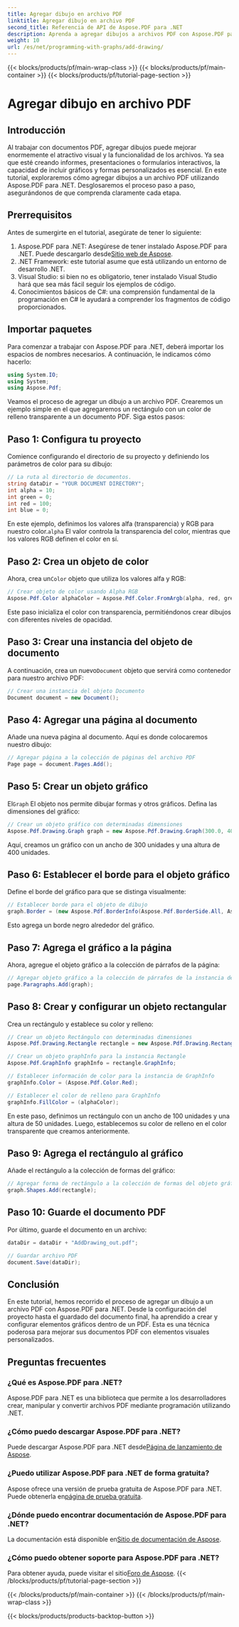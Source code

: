 ```yaml
---
title: Agregar dibujo en archivo PDF
linktitle: Agregar dibujo en archivo PDF
second_title: Referencia de API de Aspose.PDF para .NET
description: Aprenda a agregar dibujos a archivos PDF con Aspose.PDF para .NET. Esta guía paso a paso cubre la configuración de color, la adición de formas y el guardado de archivos PDF.
weight: 10
url: /es/net/programming-with-graphs/add-drawing/
---
```


{{< blocks/products/pf/main-wrap-class >}}
{{< blocks/products/pf/main-container >}}
{{< blocks/products/pf/tutorial-page-section >}}

# Agregar dibujo en archivo PDF

## Introducción

Al trabajar con documentos PDF, agregar dibujos puede mejorar enormemente el atractivo visual y la funcionalidad de los archivos. Ya sea que esté creando informes, presentaciones o formularios interactivos, la capacidad de incluir gráficos y formas personalizados es esencial. En este tutorial, exploraremos cómo agregar dibujos a un archivo PDF utilizando Aspose.PDF para .NET. Desglosaremos el proceso paso a paso, asegurándonos de que comprenda claramente cada etapa.

## Prerrequisitos

Antes de sumergirte en el tutorial, asegúrate de tener lo siguiente:

1.  Aspose.PDF para .NET: Asegúrese de tener instalado Aspose.PDF para .NET. Puede descargarlo desde[Sitio web de Aspose](https://releases.aspose.com/pdf/net/).
2. .NET Framework: este tutorial asume que está utilizando un entorno de desarrollo .NET.
3. Visual Studio: si bien no es obligatorio, tener instalado Visual Studio hará que sea más fácil seguir los ejemplos de código.
4. Conocimientos básicos de C#: una comprensión fundamental de la programación en C# le ayudará a comprender los fragmentos de código proporcionados.

## Importar paquetes

Para comenzar a trabajar con Aspose.PDF para .NET, deberá importar los espacios de nombres necesarios. A continuación, le indicamos cómo hacerlo:

```csharp
using System.IO;
using System;
using Aspose.Pdf;
```

Veamos el proceso de agregar un dibujo a un archivo PDF. Crearemos un ejemplo simple en el que agregaremos un rectángulo con un color de relleno transparente a un documento PDF. Siga estos pasos:

## Paso 1: Configura tu proyecto

Comience configurando el directorio de su proyecto y definiendo los parámetros de color para su dibujo:

```csharp
// La ruta al directorio de documentos.
string dataDir = "YOUR DOCUMENT DIRECTORY";
int alpha = 10;
int green = 0;
int red = 100;
int blue = 0;
```

 En este ejemplo, definimos los valores alfa (transparencia) y RGB para nuestro color.`alpha` El valor controla la transparencia del color, mientras que los valores RGB definen el color en sí.

## Paso 2: Crea un objeto de color

 Ahora, crea un`Color` objeto que utiliza los valores alfa y RGB:

```csharp
// Crear objeto de color usando Alpha RGB
Aspose.Pdf.Color alphaColor = Aspose.Pdf.Color.FromArgb(alpha, red, green, blue); // Proporcionar canal alfa
```

Este paso inicializa el color con transparencia, permitiéndonos crear dibujos con diferentes niveles de opacidad.

## Paso 3: Crear una instancia del objeto de documento

 A continuación, crea un nuevo`Document` objeto que servirá como contenedor para nuestro archivo PDF:

```csharp
// Crear una instancia del objeto Documento
Document document = new Document();
```

## Paso 4: Agregar una página al documento

Añade una nueva página al documento. Aquí es donde colocaremos nuestro dibujo:

```csharp
// Agregar página a la colección de páginas del archivo PDF
Page page = document.Pages.Add();
```

## Paso 5: Crear un objeto gráfico

 El`Graph` El objeto nos permite dibujar formas y otros gráficos. Defina las dimensiones del gráfico:

```csharp
// Crear un objeto gráfico con determinadas dimensiones
Aspose.Pdf.Drawing.Graph graph = new Aspose.Pdf.Drawing.Graph(300.0, 400.0);
```

Aquí, creamos un gráfico con un ancho de 300 unidades y una altura de 400 unidades.

## Paso 6: Establecer el borde para el objeto gráfico

Define el borde del gráfico para que se distinga visualmente:

```csharp
// Establecer borde para el objeto de dibujo
graph.Border = (new Aspose.Pdf.BorderInfo(Aspose.Pdf.BorderSide.All, Aspose.Pdf.Color.Black));
```

Esto agrega un borde negro alrededor del gráfico.

## Paso 7: Agrega el gráfico a la página

Ahora, agregue el objeto gráfico a la colección de párrafos de la página:

```csharp
// Agregar objeto gráfico a la colección de párrafos de la instancia de Página
page.Paragraphs.Add(graph);
```

## Paso 8: Crear y configurar un objeto rectangular

Crea un rectángulo y establece su color y relleno:

```csharp
// Crear un objeto Rectángulo con determinadas dimensiones
Aspose.Pdf.Drawing.Rectangle rectangle = new Aspose.Pdf.Drawing.Rectangle(0, 0, 100, 50);

// Crear un objeto graphInfo para la instancia Rectangle
Aspose.Pdf.GraphInfo graphInfo = rectangle.GraphInfo;

// Establecer información de color para la instancia de GraphInfo
graphInfo.Color = (Aspose.Pdf.Color.Red);

// Establecer el color de relleno para GraphInfo
graphInfo.FillColor = (alphaColor);
```

En este paso, definimos un rectángulo con un ancho de 100 unidades y una altura de 50 unidades. Luego, establecemos su color de relleno en el color transparente que creamos anteriormente.

## Paso 9: Agrega el rectángulo al gráfico

Añade el rectángulo a la colección de formas del gráfico:

```csharp
// Agregar forma de rectángulo a la colección de formas del objeto gráfico
graph.Shapes.Add(rectangle);
```

## Paso 10: Guarde el documento PDF

Por último, guarde el documento en un archivo:

```csharp
dataDir = dataDir + "AddDrawing_out.pdf";

// Guardar archivo PDF
document.Save(dataDir);
```

## Conclusión

En este tutorial, hemos recorrido el proceso de agregar un dibujo a un archivo PDF con Aspose.PDF para .NET. Desde la configuración del proyecto hasta el guardado del documento final, ha aprendido a crear y configurar elementos gráficos dentro de un PDF. Esta es una técnica poderosa para mejorar sus documentos PDF con elementos visuales personalizados.

## Preguntas frecuentes

### ¿Qué es Aspose.PDF para .NET?

Aspose.PDF para .NET es una biblioteca que permite a los desarrolladores crear, manipular y convertir archivos PDF mediante programación utilizando .NET.

### ¿Cómo puedo descargar Aspose.PDF para .NET?

 Puede descargar Aspose.PDF para .NET desde[Página de lanzamiento de Aspose](https://releases.aspose.com/pdf/net/).

### ¿Puedo utilizar Aspose.PDF para .NET de forma gratuita?

 Aspose ofrece una versión de prueba gratuita de Aspose.PDF para .NET. Puede obtenerla en[página de prueba gratuita](https://releases.aspose.com/).

### ¿Dónde puedo encontrar documentación de Aspose.PDF para .NET?

 La documentación está disponible en[Sitio de documentación de Aspose](https://reference.aspose.com/pdf/net/).

### ¿Cómo puedo obtener soporte para Aspose.PDF para .NET?

 Para obtener ayuda, puede visitar el sitio[Foro de Aspose](https://forum.aspose.com/c/pdf/10).
{{< /blocks/products/pf/tutorial-page-section >}}

{{< /blocks/products/pf/main-container >}}
{{< /blocks/products/pf/main-wrap-class >}}

{{< blocks/products/products-backtop-button >}}
